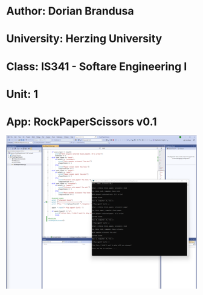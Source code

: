 # Author: Dorian Brandusa
# University: Herzing University
# Class: IS341 - Softare Engineering I
# Unit: 1

# App: RockPaperScissors v0.1

![alt text](https://github.com/mrdorian-edu/herzing-se1/blob/main/unit1/RockPaperScissors/screenshot.png?raw=true)
